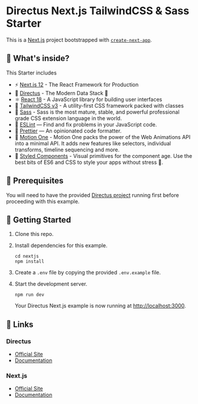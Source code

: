 # Directus Next.js TailwindCSS & Sass Starter

This is a [Next.js](https://nextjs.org) project bootstrapped with [`create-next-app`](https://github.com/vercel/next.js/tree/canary/packages/create-next-app).
## 🧐 What's inside?

This Starter includes

- ⚡️ [Next.js 12](https://nextjs.org/) - The React Framework for Production
- 🐇 [Directus](https://directus.io/) - The Modern Data Stack 🐰
- ⚛️ [React 18](https://reactjs.org/) - A JavaScript library for building user interfaces
- 🧁 [TailwindCSS v3](https://tailwindcss.com/) - A utility-first CSS framework packed with classes
- 🎉 [Sass](https://sass-lang.com/) - Sass is the most mature, stable, and powerful professional grade CSS extension language in the world.
- 📏 [ESLint](https://eslint.org/) — Find and fix problems in your JavaScript code.
- 🦋 [Prettier](https://prettier.io/) — An opinionated code formatter.
- 🚂 [Motion One](https://motion.dev) - Motion One packs the power of the Web Animations API into a minimal API. It adds new features like selectors, individual transforms, timeline sequencing and more.
- 💅 [Styled Components](https://styled-components.com) - Visual primitives for the component age. Use the best bits of ES6 and CSS to style your apps without stress 💅.

## 📌 Prerequisites

You will need to have the provided [Directus project](../directus) running first before proceeding with this example.

## 🚀 Getting Started

1. Clone this repo.

2. Install dependencies for this example.

   ```shell
   cd nextjs
   npm install
   ```

3. Create a `.env` file by copying the provided `.env.example` file.

4. Start the development server.

   ```shell
   npm run dev
   ```

   Your Directus Next.js example is now running at <http://localhost:3000>.

## 🔗 Links

### Directus

- [Official Site](https://directus.io)
- [Documentation](https://docs.directus.io)

### Next.js

- [Official Site](https://nextjs.org)
- [Documentation](https://nextjs.org/docs)